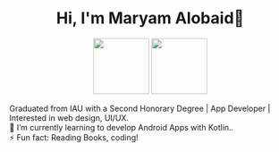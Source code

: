<h1 align="center">Hi, I'm Maryam Alobaid👋</h1>
<p align="center">
  <a href="https://twitter.com/oooipq"><img src="[https://assets.stickpng.com/images/6297a2f1e01809629f113598.png](https://upload.wikimedia.org/wikipedia/commons/thumb/c/ca/LinkedIn_logo_initials.png/800px-LinkedIn_logo_initials.png)" height="100" width="100" ></a>
    <a href="www.linkedin.com/in/maryam-alobaid-04398423a"><img src="[lli.jpg](https://ww1.freelogovectors.net/wp-content/uploads/2023/07/twitter_x-logo-freelogovectors.net_.png)" height="100" width="100"></a>
</p>

Graduated from IAU with a Second Honorary Degree | App Developer | Interested in web design, UI/UX. <br>
 🌱 I’m currently learning to develop  Android Apps with Kotlin..<br>
 ⚡ Fun fact: Reading Books, coding!


